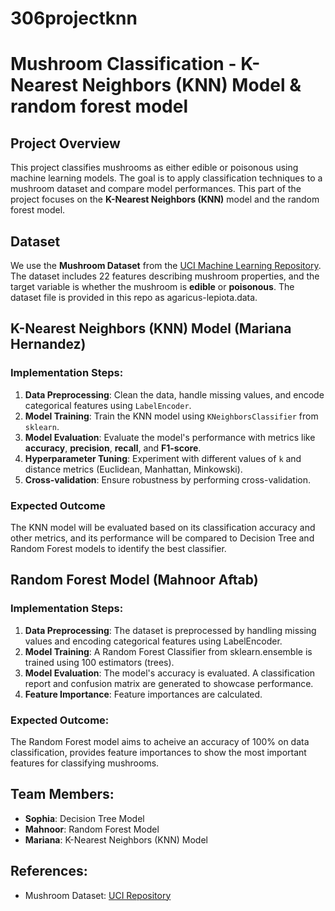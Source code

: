 # 306projectknn
# Mushroom Classification - K-Nearest Neighbors (KNN) Model & random forest model

## Project Overview
This project classifies mushrooms as either edible or poisonous using machine learning models. The goal is to apply classification techniques to a mushroom dataset and compare model performances. This part of the project focuses on the **K-Nearest Neighbors (KNN)** model and the random forest model.

## Dataset
We use the **Mushroom Dataset** from the [UCI Machine Learning Repository](https://archive.ics.uci.edu/ml/datasets/Mushroom). The dataset includes 22 features describing mushroom properties, and the target variable is whether the mushroom is **edible** or **poisonous**. The dataset file is provided in this repo as agaricus-lepiota.data.

## K-Nearest Neighbors (KNN) Model (Mariana Hernandez)

### Implementation Steps:
1. **Data Preprocessing**: Clean the data, handle missing values, and encode categorical features using `LabelEncoder`.
2. **Model Training**: Train the KNN model using `KNeighborsClassifier` from `sklearn`.
3. **Model Evaluation**: Evaluate the model's performance with metrics like **accuracy**, **precision**, **recall**, and **F1-score**.
4. **Hyperparameter Tuning**: Experiment with different values of `k` and distance metrics (Euclidean, Manhattan, Minkowski).
5. **Cross-validation**: Ensure robustness by performing cross-validation.

### Expected Outcome
The KNN model will be evaluated based on its classification accuracy and other metrics, and its performance will be compared to Decision Tree and Random Forest models to identify the best classifier.

## Random Forest Model (Mahnoor Aftab)

### Implementation Steps:
1. **Data Preprocessing**: The dataset is preprocessed by handling missing values and encoding categorical features using LabelEncoder.
2. **Model Training**: A Random Forest Classifier from sklearn.ensemble is trained using 100 estimators (trees).
3. **Model Evaluation**: The model's accuracy is evaluated. A classification report and confusion matrix are generated to showcase performance.
4. **Feature Importance**: Feature importances are calculated.

### Expected Outcome:
The Random Forest model aims to acheive an accuracy of 100% on data classification,  provides feature importances to show the most important features for classifying mushrooms.

## Team Members:
- **Sophia**: Decision Tree Model
- **Mahnoor**: Random Forest Model
- **Mariana**: K-Nearest Neighbors (KNN) Model 

## References:
- Mushroom Dataset: [UCI Repository](https://archive.ics.uci.edu/ml/datasets/Mushroom)
